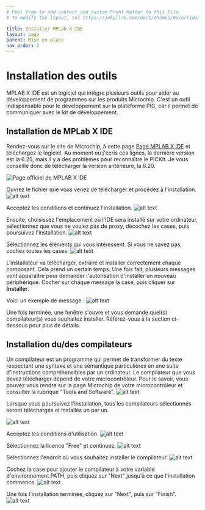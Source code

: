 ```yaml
---
# Feel free to add content and custom Front Matter to this file.
# To modify the layout, see https://jekyllrb.com/docs/themes/#overriding-theme-defaults

title: Installer MPLab X IDE
layout: page
parent: Mise en place
nav_order: 2
---
```


# Installation des outils
MPLAB X IDE est un logiciel qui intègre plusieurs outils pour aider au développement de programmes sur les produits Microchip. C'est un outil indispensable pour le développement sur la plateforme PIC, car il permet de communiquer avec le kit de développement.

## Installation de MPLab X IDE
Rendez-vous sur le site de Microchip, à cette page [Page MPLAB X IDE](https://www.microchip.com/en-us/tools-resources/develop/mplab-x-ide) et téléchargez le logiciel. Au moment où j'écris ces lignes, la dernière version est la 6.25, mais il y a des problèmes pour reconnaître le PICKit. Je vous conseille donc de télécharger la version antérieure, la 6.20.

![Page officiel de MPLAB X IDE](mplab_dl.png)

Ouvrez le fichier que vous venez de télécharger et procédez à l'installation.
![alt text](mplab_step-1.png)

Acceptez les conditions et continuez l'installation.
![alt text](mplab_step-2.png)

Ensuite, choisissez l'emplacement où l'IDE sera installé sur votre ordinateur, sélectionnez que vous ne voulez pas de proxy, décochez les cases, puis poursuivez l'installation.
![alt text](mplab_step-3.png)

Sélectionnez les éléments qui vous intéressent. Si vous ne savez pas, cochez toutes les cases.
![alt text](mplab_step-4.png)

L'installateur va télécharger, extraire et installer correctement chaque composant. Cela prend un certain temps. Une fois fait, plusieurs messages vont apparaître pour demander l'autorisation d'installer un nouveau périphérique. Cocher sur chaque message la case, puis cliquer sur **Installer**. 

Voici un exemple de message :
![alt text](mplab_step-4.1.png)

Une fois terminée, une fenêtre s'ouvre et vous demande quel(s) compilateur(s) vous souhaitez installer. Référez-vous à la section ci-dessous pour plus de détails.

## Installation du/des compilateurs

Un compilateur est un programme qui permet de transformer du texte respectant une syntaxe et une sémantique particulières en une suite d'instructions compréhensibles par un ordinateur. Le compilateur que vous devez télécharger dépend de votre microcontrôleur. Pour le savoir, vous pouvez vous rendre sur la page Microchip de votre microcontrôleur et consulter la rubrique "Tools and Software".
![alt text](mplab_find_compiler.png)

Lorsque vous poursuivez l'installation, tous les compilateurs sélectionnés seront téléchargés et installés un par un.

![alt text](mplab_compil_step-1.png)

Acceptez les conditions d'utilisation.
![alt text](mplab_compil_step-2.png)

Sélectionnez la licence "Free" et continuez.
![alt text](mplab_compil_step-3.png)

Sélectionnez l'endroit où vous souhaitez installer le compilateur.
![alt text](mplab_compil_step-4.png)

Cochez la case pour ajouter le compilateur à votre variable d'environnement PATH, puis cliquez sur "Next" jusqu'à ce que l'installation commence.
![alt text](mplab_compil_step-5.png)

Une fois l'installation terminée, cliquez sur "Next", puis sur "Finish".
![alt text](mplab_compil_step-6.png)